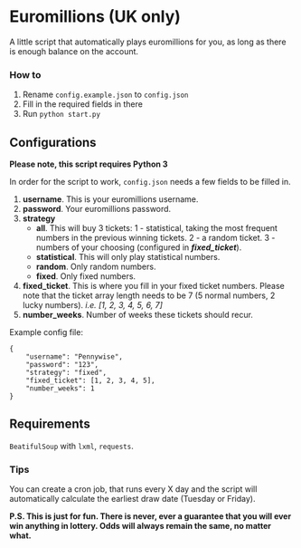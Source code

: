 # Euromillions (UK only)

A little script that automatically plays euromillions for you, as long as there is enough balance on the account.

### How to

1. Rename `config.example.json` to `config.json`
2. Fill in the required fields in there
3. Run `python start.py`

## Configurations

**Please note, this script requires Python 3**

In order for the script to work, `config.json` needs a few fields to be filled in.

1. **username**. This is your euromillions username.
2. **password**. Your euromillions password.
3. **strategy**
   * **all**. This will buy 3 tickets: 1 - statistical, taking the most frequent numbers in the previous winning tickets. 2 - a random ticket. 3 - numbers of your choosing (configured in **_fixed_ticket_**).
   * **statistical**. This will only play statistical numbers.
   * **random**. Only random numbers.
   * **fixed**. Only fixed numbers.
4. **fixed_ticket**. This is where you fill in your fixed ticket numbers. Please note that the ticket array length needs to be 7 (5 normal numbers, 2 lucky numbers). _i.e. [1, 2, 3, 4, 5, 6, 7]_
5. **number_weeks**. Number of weeks these tickets should recur.

Example config file:

```
{
    "username": "Pennywise",
    "password": "123",
    "strategy": "fixed",
    "fixed_ticket": [1, 2, 3, 4, 5],
    "number_weeks": 1
}
```

## Requirements

`BeatifulSoup` with `lxml`, `requests`.

### Tips

You can create a cron job, that runs every X day and the script will automatically calculate the earliest draw date (Tuesday or Friday).

**P.S. This is just for fun. There is never, ever a guarantee that you will ever win anything in lottery. Odds will always remain the same, no matter what.**
